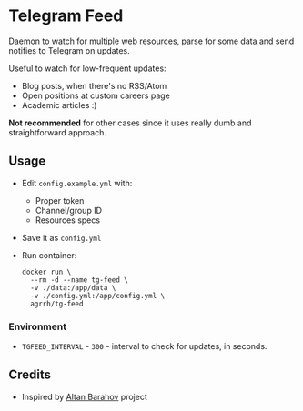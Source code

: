 # Telegram Feed

Daemon to watch for multiple web resources, parse for some data and send notifies to Telegram on updates.

Useful to watch for low-frequent updates:

- Blog posts, when there's no RSS/Atom
- Open positions at custom careers page
- Academic articles :)

**Not recommended** for other cases since it uses really dumb and straightforward approach.

## Usage

- Edit `config.example.yml` with:
  - Proper token
  - Channel/group ID
  - Resources specs

- Save it as `config.yml`

- Run container:
  ```
  docker run \
    --rm -d --name tg-feed \
    -v ./data:/app/data \
    -v ./config.yml:/app/config.yml \
    agrrh/tg-feed
  ```

### Environment

- `TGFEED_INTERVAL` - `300` - interval to check for updates, in seconds.

## Credits

- Inspired by [Altan Barahov](https://github.com/nett00n/AltanBarahovProject) project

